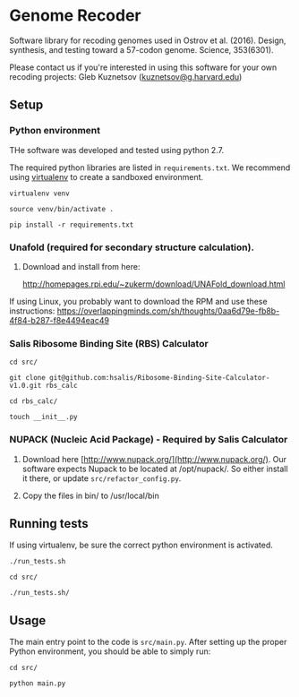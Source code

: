 # Genome Recoder

Software library for recoding genomes used in Ostrov et al. (2016). Design, synthesis, and testing toward a 57-codon genome. Science, 353(6301).

Please contact us if you're interested in using this software for your own recoding projects: Gleb Kuznetsov (kuznetsov@g.harvard.edu)

## Setup

### Python environment

THe software was developed and tested using python 2.7.

The required python libraries are listed in `requirements.txt`. We recommend
using [virtualenv](http://pypi.python.org/pypi/virtualenv) to create a
sandboxed environment.

    virtualenv venv

    source venv/bin/activate .

    pip install -r requirements.txt

### Unafold (required for secondary structure calculation).

1. Download and install from here:

    <http://homepages.rpi.edu/~zukerm/download/UNAFold_download.html>

If using Linux, you probably want to download the RPM and use these instructions:
<https://overlappingminds.com/sh/thoughts/0aa6d79e-fb8b-4f84-b287-f8e4494eac49>

### Salis Ribosome Binding Site (RBS) Calculator

    cd src/

    git clone git@github.com:hsalis/Ribosome-Binding-Site-Calculator-v1.0.git rbs_calc

    cd rbs_calc/

    touch __init__.py

### NUPACK (Nucleic Acid Package) - Required by Salis Calculator

1. Download here [http://www.nupack.org/](http://www.nupack.org/). Our software
   expects Nupack to be located at /opt/nupack/.  So either install it there, or update `src/refactor_config.py`.

2. Copy the files in bin/ to /usr/local/bin

## Running tests

If using virtualenv, be sure the correct python environment is activated.

    ./run_tests.sh

    cd src/

    ./run_tests.sh/

## Usage

The main entry point to the code is `src/main.py`. After setting up the proper Python environment, you should be able to simply run:

    cd src/

    python main.py
